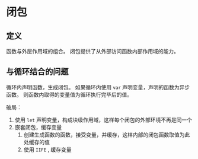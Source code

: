 # 闭包

## 定义

函数与外层作用域的组合。
闭包提供了从外部访问函数内部作用域的能力。

## 与循环结合的问题

循环内声明函数，生成闭包。
如果循环内使用 `var` 声明变量，声明的函数为异步函数。
则函数内取得的变量值为循环执行完毕后的值。

破局：

1. 使用 `let` 声明变量，构成块级作用域，这样每个闭包的外部环境不再是同一个
2. 嵌套闭包，缓存变量
   1. 创建生成函数的函数，接受变量，并缓存，这样内部的闭包函数取值为此处缓存的值
   2. 使用 `IIFE` , 缓存变量
